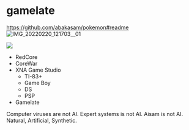 # gamelate

https://github.com/abakasam/pokemon#readme
![IMG_20220220_121703__01](https://user-images.githubusercontent.com/58202540/154857670-92af5b96-16d4-455b-969f-40c724f51e0b.jpg)


![](https://us-central1-progress-markdown.cloudfunctions.net/progress/1)
- RedCore
- CoreWar
- XNA Game Studio
  - TI-83+
  - Game Boy
  - DS
  - PSP
- Gamelate

Computer viruses are not AI.
Expert systems is not AI.
Aisam is not AI.
Natural, Artificial, Synthetic.



